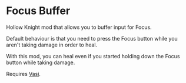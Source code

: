 # Focus Buffer
Hollow Knight mod that allows you to buffer input for Focus.

Default behaviour is that you need to press the Focus button while you aren't taking damage in order to heal.

With this mod, you can heal even if you started holding down the Focus button while taking damage.

Requires [Vasi](https://github.com/fifty-six/HollowKnight.Vasi/tree/master/Vasi).

